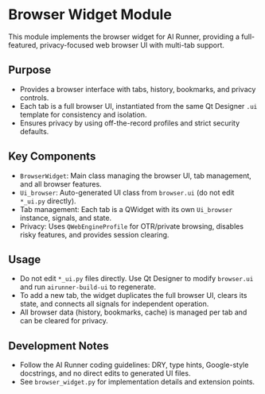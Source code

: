 # Browser Widget Module

This module implements the browser widget for AI Runner, providing a full-featured, privacy-focused web browser UI with multi-tab support.

## Purpose
- Provides a browser interface with tabs, history, bookmarks, and privacy controls.
- Each tab is a full browser UI, instantiated from the same Qt Designer `.ui` template for consistency and isolation.
- Ensures privacy by using off-the-record profiles and strict security defaults.

## Key Components
- `BrowserWidget`: Main class managing the browser UI, tab management, and all browser features.
- `Ui_browser`: Auto-generated UI class from `browser.ui` (do not edit `*_ui.py` directly).
- Tab management: Each tab is a QWidget with its own `Ui_browser` instance, signals, and state.
- Privacy: Uses `QWebEngineProfile` for OTR/private browsing, disables risky features, and provides session clearing.

## Usage
- Do not edit `*_ui.py` files directly. Use Qt Designer to modify `browser.ui` and run `airunner-build-ui` to regenerate.
- To add a new tab, the widget duplicates the full browser UI, clears its state, and connects all signals for independent operation.
- All browser data (history, bookmarks, cache) is managed per tab and can be cleared for privacy.

## Development Notes
- Follow the AI Runner coding guidelines: DRY, type hints, Google-style docstrings, and no direct edits to generated UI files.
- See `browser_widget.py` for implementation details and extension points.
